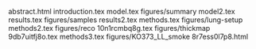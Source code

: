 abstract.html
introduction.tex
model.tex
figures/summary
model2.tex
results.tex
figures/samples
results2.tex
methods.tex
figures/lung-setup
methods2.tex
figures/reco
10n1rcmbq8g.tex
figures/thickmap
9db7uitfj8o.tex
methods3.tex
figures/KO373_LL_smoke
8r7ess0l7p8.html